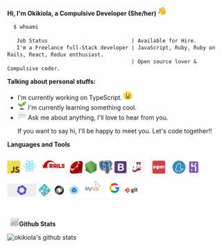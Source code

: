 **Hi, I'm Okikiola, a Compulsive Developer  (She/her)**<span style="padding-right:15px">
<img src="images/1f44b.png" height="20"></span>

```
  $ whoami

   Job Status                           | Available for Hire.
   I'm a Freelance full-Stack developer | JavaScript, Ruby, Ruby on Rails, React, Redux enthusiast.
                                        | Open source lover & Compulsive coder.

```

<p>
  <strong>Talking about personal stuffs:</strong>
</p>
<ul>
  <li> I'm currently working on TypeScript.
  <span>
     <img src="images/1f609.png" height="20" />
  </span>
  </li>
  <li>
    <span>
      <img src="images/flower.png" height="20" />
    </span>
      I'm currently learning something cool.
  </li>
  <li>
    <span>
      <img src="images/1f4ac.png" height="20" />
    </span>
    Ask me about anything, I'll love to hear from you.

If you want to say hi, I'll be happy to meet you. Let's code together!!
  </li>
</ul>

**Languages and Tools**

<p>
  <span>
    <img src="images/javascript.png" height="30" style="max-width:100%;">
  </span>
  <span>
    <span>
      <img src="images/react.png" height="35" style="max-width:100%;">
    </span>
  </span>
  <span>
    <span>
      <img src="images/rails.png" height="45" style="max-width:100%;">
    </span>
  </span>
  <span>
    <span>
      <img src="images/ruby.jpeg" height="30" style="max-width:100%;">
    </span>
  </span>
  <span>
    <span>
      <img src="images/nodejs.png" height="30" style="max-width:100%;">
    </span>
  </span>
  <span>
    <span>
      <img src="images/postgresql.png" height="30" style="max-width:100%;">
    </span>
  </span>
  <span>
    <span>
      <img src="images/bootstrap.png" height="30" style="max-width:100%;">
    </span>
  </span>
  <span>
    <span>
      <img src="images/jest.png" height="30" style="max-width:100%;">
    </span>
  </span>
  <span>
    <span>
      <img src="images/npm.png" height="30" style="max-width:100%;">
    </span>
  </span>
  <span>
    <span>
      <img src="images/yarn.png" height="30" style="max-width:100%;">
    </span>
  </span>
  <span>
    <span>
      <img src="images/heroku.webp" height="30" style="max-width:100%;">
    </span>
  </span>
  <span>
    <span>
      <img src="images/eslint.jpg" height="30" style="max-width:100%;">
    </span>
  </span>
  <span>
    <span>
      <img src="images/netlify.png" height="30" style="max-width:100%;">
    </span>
  </span>
  <span>
    <span>
      <img src="images/json.jpeg" height="30" style="max-width:100%;">
    </span>
  </span>
  <span>
    <span>
      <img src="images/webpack.png" height="30" style="max-width:100%;">
    </span>
  </span>
  <span>
    <span>
      <img src="images/mysql.png" height="50" style="max-width:100%;">
    </span>
  </span>
  <span>
    <span>
      <img src="images/google.png" height="40" style="max-width:100%;">
    </span>
  </span>
  <span>
    <span>
      <img src="images/git.png" height="30" style="max-width:100%;">
    </span>
  </span>
</p>

&nbsp;

**<code>
  <img src="images/1f4c8.png" height="20"></code>Github Stats**

![okikiola's github stats](https://github-readme-stats.vercel.app/api?username=okikiola11&theme=merko)
